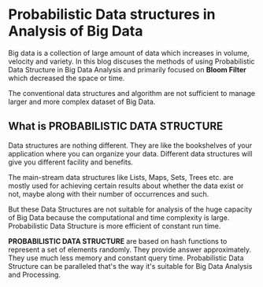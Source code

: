 
# Probabilistic Data structures in Analysis of Big Data
Big data is a collection of large amount of data which increases in volume, velocity and variety. In this blog discuses the methods of using Probabilistic Data Structure in Big Data Analysis and primarily focused on **Bloom Filter** which decreased the space or time.

The conventional data structures and algorithm are not sufficient to manage larger and more complex dataset of Big Data.

## What is PROBABILISTIC DATA STRUCTURE
Data structures are nothing different. They are like the bookshelves of your application where you can organize your data. Different data structures will give you different facility and benefits. 

The main-stream data structures like Lists, Maps, Sets, Trees etc. are mostly used for achieving certain results about whether the data exist or not, maybe along with their number of occurrences and such.

But these Data Structures are not suitable for analysis of the huge capacity of Big Data because the computational and time complexity is large. Probabilistic Data Structure is more efficient of constant run time.

**PROBABILISTIC DATA STRUCTURE**  are based on hash functions to represent a set of elements randomly. They provide answer approximately. They use much less memory and constant query time. Probabilistic Data Structure can be paralleled that's the way it's  suitable for Big Data Analysis and Processing.

<!--stackedit_data:
eyJoaXN0b3J5IjpbLTIwNTgxNjEzNzcsLTIxMTQ1MDA0ODMsLT
IxMjI0NjU3ODEsNDU4ODkwMDEzLC0xNjU2ODc3MDEwLDExODM0
NTIzNDgsLTE4OTU5ODk1NTEsMjExNzgxMjg4MSwxNTA1MjcwMj
k2LC0xOTY4NjcxNzMsLTYzNzMzNjAwNiwtODIyODE4MjQwLC0y
MDczMzU0Njc4LDEyNTc5MTM3NjgsLTczNDI2MzE5MywxNzE3Mj
E5Nzc0LC05Mzk3MzYxNTgsLTEwMDk2NDUwMTMsLTc5MjA5ODkw
MiwtMTYxNjYyODgxNl19
-->